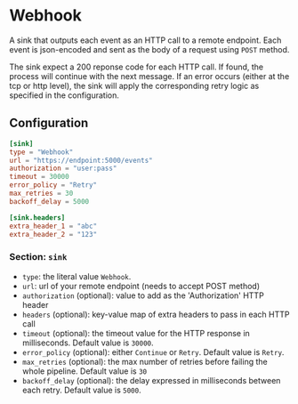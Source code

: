 # Webhook

A sink that outputs each event as an HTTP call to a remote endpoint. Each event is json-encoded and sent as the body of a request using `POST` method.

The sink expect a 200 reponse code for each HTTP call. If found, the process will continue with the next message. If an error occurs (either at the tcp or http level), the sink will apply the corresponding retry logic as specified in the configuration.

## Configuration

```toml
[sink]
type = "Webhook"
url = "https://endpoint:5000/events"
authorization = "user:pass"
timeout = 30000
error_policy = "Retry"
max_retries = 30
backoff_delay = 5000

[sink.headers]
extra_header_1 = "abc"
extra_header_2 = "123"
```

### Section: `sink`

- `type`: the literal value `Webhook`.
- `url`: url of your remote endpoint (needs to accept POST method)
- `authorization` (optional): value to add as the 'Authorization' HTTP header
- `headers` (optional): key-value map of extra headers to pass in each HTTP call
- `timeout` (optional): the timeout value for the HTTP response in milliseconds. Default value is `30000`.
- `error_policy` (optional): either `Continue` or `Retry`. Default value is `Retry`.
- `max_retries` (optional): the max number of retries before failing the whole pipeline. Default value is `30`
- `backoff_delay` (optional): the delay expressed in milliseconds between each retry. Default value is `5000`.